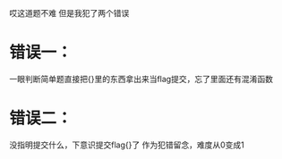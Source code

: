 哎这道题不难
但是我犯了两个错误
# 错误一：
一眼判断简单题直接把{}里的东西拿出来当flag提交，忘了里面还有混淆函数
# 错误二：
没指明提交什么，下意识提交flag{}了
作为犯错留念，难度从0变成1